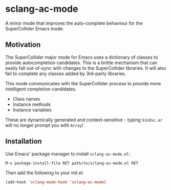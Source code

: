 # sclang-ac-mode

A minor mode that improves the auto-complete behaviour for the SuperCollider Emacs mode.

## Motivation

The SuperCollider major mode for Emacs uses a dictionary of classes to provide
autocompletion candidates. This is a brittle mechanism that can easily fall
out-of-sync with changes to the SuperCollider libraries. It will also fail to
complete any classes added by 3rd-party libraries.

This mode communicates with the SuperCollider process to provide more
intelligent completion candidates.

* Class names
* Instance methods
* Instance variables

These are dynamically generated and context-sensitive - typing `SinOsc.ar` will
no longer prompt you with `Array`!

## Installation

Use Emacs' package manager to install `sclang-ac-mode.el`:

```
M-x package-install-file RET path/to/sclang-ac-mode.el RET
```

Then add the following to your init.el:

```lisp
(add-hook 'sclang-mode-hook 'sclang-ac-mode)
```
